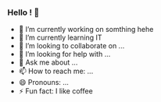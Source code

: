 ### Hello ! 👋

<!--
**thi-christine-nguyen/thi-christine-nguyen** is a ✨ _special_ ✨ repository because its `README.md` (this file) appears on your GitHub profile.
-->


- 🔭 I’m currently working on somthing hehe
- 🌱 I’m currently learning IT
- 👯 I’m looking to collaborate on ...
- 🤔 I’m looking for help with ...
- 💬 Ask me about ...
- 📫 How to reach me: ...
- 😄 Pronouns: ...
- ⚡ Fun fact: I like coffee 

